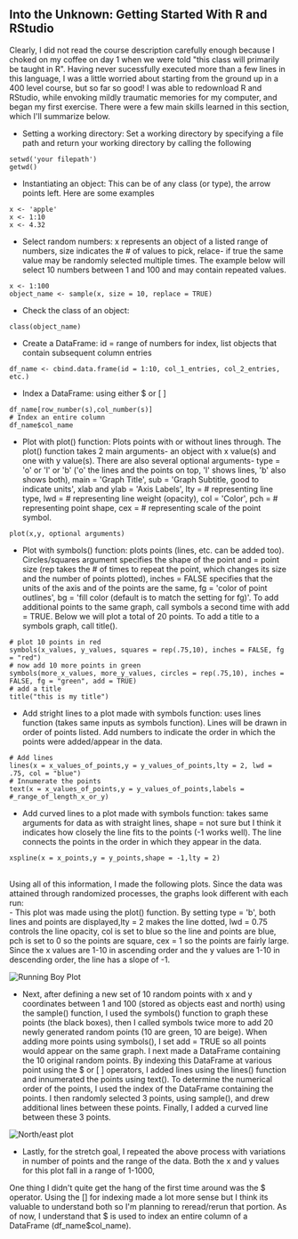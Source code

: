 ## Into the Unknown: Getting Started With R and RStudio
Clearly, I did not read the course description carefully enough because I choked on my coffee on day 1 when we were told "this class will primarily be taught in R". Having never sucessfully executed more than a few lines in this language, I was a little worried about starting from the ground up in a 400 level course, but so far so good! I was able to redownload R and RStudio, while envoking mildly traumatic memories for my computer, and began my first exercise. There were a few main skills learned in this section, which I'll summarize below.<br/>
- Setting a working directory: Set a working directory by specifying a file path and return your working directory by calling the following
```
setwd('your filepath')
getwd()
```
- Instantiating an object: This can be of any class (or type), the arrow points left. Here are some examples
```
x <- 'apple'
x <- 1:10
x <- 4.32
```
- Select random numbers: x represents an object of a listed range of numbers, size indicates the # of values to pick, relace- if true the same value may be randomly selected multiple times. The example below will select 10 numbers between 1 and 100 and may contain repeated values.
```
x <- 1:100
object_name <- sample(x, size = 10, replace = TRUE)
```
- Check the class of an object:
```
class(object_name)
```
- Create a DataFrame: id = range of numbers for index, list objects that contain subsequent column entries
```
df_name <- cbind.data.frame(id = 1:10, col_1_entries, col_2_entries, etc.)
```
- Index a DataFrame: using either $ or \[ ]
```
df_name[row_number(s),col_number(s)]
# Index an entire column
df_name$col_name

```

- Plot with plot() function: Plots points with or without lines through. The plot() function takes 2 main arguments- an object with x value(s) and one with y value(s). There are also several optional arguments- type = 'o' or 'l' or 'b' ('o' the lines and the points on top, 'l' shows lines, 'b' also shows both), main = 'Graph Title', sub = 'Graph Subtitle, good to indicate units', xlab and ylab = 'Axis Labels', lty = # representing line type, lwd = # representing line weight (opacity), col = 'Color', pch = # representing point shape, cex = # representing scale of the point symbol.
```
plot(x,y, optional arguments)
```
- Plot with symbols() function: plots points (lines, etc. can be added too). Circles/squares argument specifies the shape of the point and = point size (rep takes the # of times to repeat the point, which changes its size and the number of points plotted), inches = FALSE specifies that the units of the axis and of the points are the same, fg = 'color of point outlines', bg = 'fill color (default is to match the setting for fg)'. To add additional points to the same graph, call symbols a second time with add = TRUE. Below we will plot a total of 20 points. To add a title to a symbols graph, call title().
```
# plot 10 points in red
symbols(x_values, y_values, squares = rep(.75,10), inches = FALSE, fg = "red")
# now add 10 more points in green
symbols(more_x_values, more_y_values, circles = rep(.75,10), inches = FALSE, fg = "green", add = TRUE)
# add a title
title("this is my title")
```
- Add stright lines to a plot made with symbols function: uses lines function (takes same inputs as symbols function). Lines will be drawn in order of points listed. Add numbers to indicate the order in which the points were added/appear in the data.
```
# Add lines
lines(x = x_values_of_points,y = y_values_of_points,lty = 2, lwd = .75, col = "blue")
# Innumerate the points
text(x = x_values_of_points,y = y_values_of_points,labels = #_range_of_length_x_or_y)
```
- Add curved lines to a plot made with symbols function: takes same arguments for data as with straight lines, shape = not sure but I think it indicates how closely the line fits to the points (-1 works well). The line connects the points in the order in which they appear in the data.
```
xspline(x = x_points,y = y_points,shape = -1,lty = 2)
```
<br/>
Using all of this information, I made the following plots. Since the data was attained through randomized processes, the graphs look different with each run:<br/>
- This plot was made using the plot() function. By setting type = 'b', both lines and points are displayed,lty = 2 makes the line dotted, lwd = 0.75 controls the line opacity, col is set to blue so the line and points are blue, pch is set to 0 so the points are square, cex = 1 so the points are fairly large. Since the x values are 1-10 in ascending order and the y values are 1-10 in descending order, the line has a slope of -1.<br/>

![Running Boy Plot](https://aeraposo.github.io/Data-440-Raposo/running_boy_plt.png)<br/>

- Next, after defining a new set of 10 random points with x and y coordinates between 1 and 100 (stored as objects east and north) using the sample() function, I used the symbols() function to graph these points (the black boxes), then I called symbols twice more to add 20 newly generated random points (10 are green, 10 are beige). When adding more points using symbols(), I set add = TRUE so all points would appear on the same graph. I next made a DataFrame containing the 10 original random points. By indexing this DataFrame at various point using the $ or \[ ] operators, I added lines using the lines() function and innumerated the points using text(). To determine the numerical order of the points, I used the index of the DataFrame containing the points. I then randomly selected 3 points, using sample(), and drew additional lines between these points. Finally, I added a curved line between these 3 points.<br/>

![North/east plot](https://aeraposo.github.io/Data-440-Raposo/north_east_plt.png)<br/>

- Lastly, for the stretch goal, I repeated the above process with variations in number of points and the range of the data. Both the x and y values for this plot fall in a range of 1-1000, 





One thing I didn't quite get the hang of the first time around was the $ operator. Using the [] for indexing made a lot more sense but I think its valuable to understand both so I'm planning to reread/rerun that portion. As of now, I understand that $ is used to index an entire column of a DataFrame (df_name$col_name).
